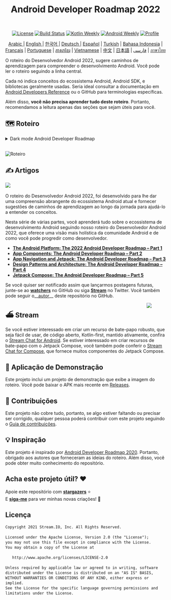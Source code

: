 <h1 align="center">Android Developer Roadmap 2022</h1></br>

<p align="center">
  <a href="https://opensource.org/licenses/Apache-2.0"><img alt="License" src="https://img.shields.io/badge/License-Apache%202.0-blue.svg"/></a>
  <a href="https://github.com/skydoves/android-developer-roadmap/actions/workflows/build.yml"><img alt="Build Status" src="https://github.com/skydoves/android-developer-roadmap/actions/workflows/build.yml/badge.svg"/></a>
  <a href="https://mailchi.mp/kotlinweekly/kotlin-weekly-279"><img alt="Kotlin Weekly" src="https://skydoves.github.io/badges/kotlin-weekly2.svg"/></a>
  <a href="https://androidweekly.net/issues/issue-495"><img alt="Android Weekly" src="https://skydoves.github.io/badges/android-weekly.svg"/></a>
  <a href="https://github.com/skydoves"><img alt="Profile" src="https://skydoves.github.io/badges/skydoves.svg"/></a>
</p>
<p align="center">
<a href="/README_AR.md" target="_blank"> Arabic </a> | <a href="/README.md" target="_blank"> English </a> | <a href="/README_KR.md" target="_blank"> 한국어 </a> | <a href="/README_DE.md" target="_blank"> Deutsch </a>| <a href="/README_ES.md" target="_blank"> Español</a> | <a href="/README_TR.md" target="_blank"> Turkish</a> | <a href="/README_ID.md" target="_blank"> Bahasa Indonesia</a> | <a href="/README_FR.md" target="_blank"> Français</a> | <a href="/README_PT.md" target="_blank"> Portuguese</a> | <a href="/README_KHM.md" target="_blank">ភាសាខ្មែរ</a> | <a href="/README_VI.md" target="_blank">Vietnamese</a> | <a href="/README_CN.md" target="_blank">中文</a> | <a href="/README_JP.md" target="_blank">日本語</a> | <a href="/README_FA.md" target="_blank">فارسی</a> | <a href="/README_TH.md" target="_blank">ภาษาไทย</a>
</p>


O roteiro do Desenvolvedor Android 2022, sugere caminhos de aprendizagem para compreender o desenvolvimento Android. Você pode ler o roteiro seguindo a linha central. <br>

Cada nó indica conceitos do ecossistema Android, Android SDK, e bibliotecas geralmente usadas. Seria ideal consultar a documentação em [Android Developers Reference](https://developer.android.com/reference) ou o GitHub para terminologias específicas. <br>

Além disso, **você não precisa aprender tudo deste roteiro**. Portanto, recomendamos a leitura apenas das seções que sejam úteis para você.

## 🗺 Roteiro

<details>
  <summary>Dark mode Android Developer Roadmap</summary>

![Roadmap](images/android_developer_roadmap_dark.png)

</details>

<br>

![Roteiro](/images/android_developer_roadmap.png)

## ✍️ Artigos

<a href="https://getstream.io/blog/android-developer-roadmap/"><img src="images/article.png" /></a><br>

O roteiro do Desenvolvedor Android 2022, foi desenvolvido para lhe dar uma compreensão abrangente do ecossistema Android atual e fornecer sugestões de caminhos de aprendizagem ao longo da jornada para ajudá-lo a entender os conceitos.<br>

Nesta série de várias partes, você aprenderá tudo sobre o ecossistema de desenvolvimento Android seguindo nosso roteiro do Desenvolvedor Android 2022, que oferece uma visão mais holística da comunidade Android e de como você pode progredir como desenvolvedor.

- **[The Android Platform: The 2022 Android Developer Roadmap – Part 1](https://getstream.io/blog/android-developer-roadmap/)**
- **[App Components: The Android Developer Roadmap – Part 2](https://getstream.io/blog/android-developer-roadmap-part-2/)**
- **[App Navigation and Jetpack: The Android Developer Roadmap – Part 3](https://getstream.io/blog/android-developer-roadmap-part-3/)**
- **[Design Patterns and Architecture: The Android Developer Roadmap – Part 4](https://getstream.io/blog/design-patterns-and-architecture-the-android-developer-roadmap-part-4/)**
- **[Jetpack Compose: The Android Developer Roadmap – Part 5](https://getstream.io/blog/android-developer-roadmap-part-5/)**

Se você quiser ser notificado assim que lançarmos postagens futuras, junte-se ao **[watchers](https://github.com/skydoves/android-developer-roadmap/watchers)** no GitHub ou siga **[Stream](https://twitter.com/getstream_io)** no Twitter. Você também pode seguir o__[autor](https://github.com/skydoves)__ deste repositório no GitHub.

<a href="https://getstream.io/tutorials/android-chat?utm_source=Github&utm_medium=Github_Repo_Content_Ad&utm_content=Developer&utm_campaign=2022AndroidDeveloperRoadmap&utm_term=DevRelOss">
<img src="https://user-images.githubusercontent.com/24237865/138428440-b92e5fb7-89f8-41aa-96b1-71a5486c5849.png" align="right" width="12%"/>
</a>

## ⛴ Stream

Se você estiver interessado em criar um recurso de bate-papo robusto, que seja fácil de usar, de código aberto, Kotlin-first, mantido ativamente, confira o [Stream Chat for Android](https://getstream.io/tutorials/android-chat). Se estiver interessado em criar recursos de bate-papo com o Jetpack Compose, você também pode conferir o [Stream Chat for Compose](https://getstream.io/chat/compose/tutorial/), que fornece muitos componentes do Jetpack Compose.

## 📱 Aplicação de Demonstração

Este projeto inclui um projeto de demonstração que  exibe a imagem do roteiro. Você pode baixar o APK mais recente em [Releases](https://github.com/skydoves/android-developer-roadmap/releases).

## 🤝 Contribuições

Este projeto não cobre tudo, portanto, se algo estiver faltando ou precisar ser corrigido, qualquer pessoa poderá contribuir com este projeto seguindo o [Guia de contribuições](CONTRIBUTING.md).

## 💡 Inspiração

Este projeto é inspirado por [Android Developer Roadmap 2020](https://github.com/mobile-roadmap/android-developer-roadmap). Portanto, obrigado aos autores que forneceram as ideias do roteiro. Além disso, você pode obter muito conhecimento do repositório.

## Acha este projeto útil? :heart:

Apoie este repositório com __[stargazers](https://github.com/skydoves/android-developer-roadmap/stargazers)__ :star: <br>
E __[siga-me](https://github.com/skydoves)__ para ver minhas novas criações! 🤩

## Licença
```
Copyright 2021 Stream.IO, Inc. All Rights Reserved.

Licensed under the Apache License, Version 2.0 (the "License");
you may not use this file except in compliance with the License.
You may obtain a copy of the License at

   http://www.apache.org/licenses/LICENSE-2.0

Unless required by applicable law or agreed to in writing, software
distributed under the License is distributed on an "AS IS" BASIS,
WITHOUT WARRANTIES OR CONDITIONS OF ANY KIND, either express or implied.
See the License for the specific language governing permissions and
limitations under the License.
```

